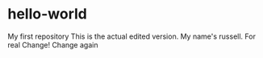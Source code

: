 # hello-world
My first repository
This is the actual edited version.
My name's russell.
For real
Change!
Change again
